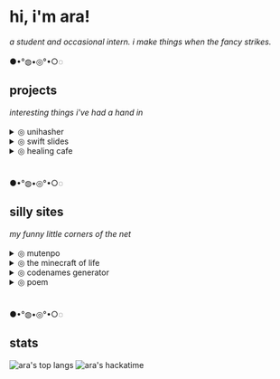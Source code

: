 <h1>hi, i'm ara!</h1>
<em>a student and occasional intern. i make things when the fancy strikes.</em>
<br>
<br>
●•°◍•◎°•○◌
<h2>projects</h2>
<em>interesting things i've had a hand in</em>
<br>
<br>
<details>
 <summary>◎ unihasher</summary>
  https://pypi.org/project/unihasher/
</details>
<details>
 <summary>◎ swift slides</summary>
  https://swift-slides.vercel.app/
</details>
<details>
 <summary>◎ healing cafe</summary>
  https://bucketfish.github.io/dflya/
</details>

<h1></h1>
●•°◍•◎°•○◌
<h2>silly sites</h2>
<em>my funny little corners of the net</em>
<br>
<br>
<details>
 <summary>◎ mutenpo</summary>
  https://mutenpo.pona.la/
</details>
<details>
 <summary>◎ the minecraft of life</summary>
  https://mynameisashllee.github.io/MCofLife/
</details>
<details>
 <summary>◎ codenames generator</summary>
  https://mynameisashllee.github.io/codenames
</details>
<details>
 <summary>◎ poem</summary>
  https://mynameisashllee.github.io/poem
</details>

<h1></h1>
●•°◍•◎°•○◌
<h2>stats</h2>

![ara's top langs](https://github-readme-stats.vercel.app/api/top-langs/?username=mynameisashllee&theme=dracula&layout=compact)
![ara's hackatime](https://github-readme-stats.hackclub.dev/api/wakatime?username=1535&api_domain=hackatime.hackclub.com&theme=rose&custom_title=Hackatime+Stats&layout=compact&cache_seconds=0&langs_count=8)

